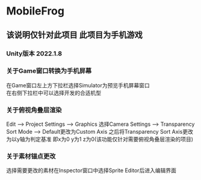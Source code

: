 # MobileFrog
## 该说明仅针对此项目 此项目为手机游戏
### Unity版本 2022.1.8  

### 关于Game窗口转换为手机屏幕
在Game窗口左上方下拉栏选择Simulator为预览手机屏幕窗口  
在右侧下拉栏中可以选择开发的合适机型  

### 关于俯视角叠层渲染  
Edit --> Project Settings --> Graphics 选择Camera Settings --> Transparency Sort Mode --> Default更改为Custom Axis 之后将Transparency Sort Axis更改为以y轴为判定基准 即x为0 y为1 z为0(该功能仅针对需要俯视角叠层渲染的项目)

### 关于素材锚点更改
选择需要更改的素材在Inspector窗口中选择Sprite Editor后进入编辑界面
